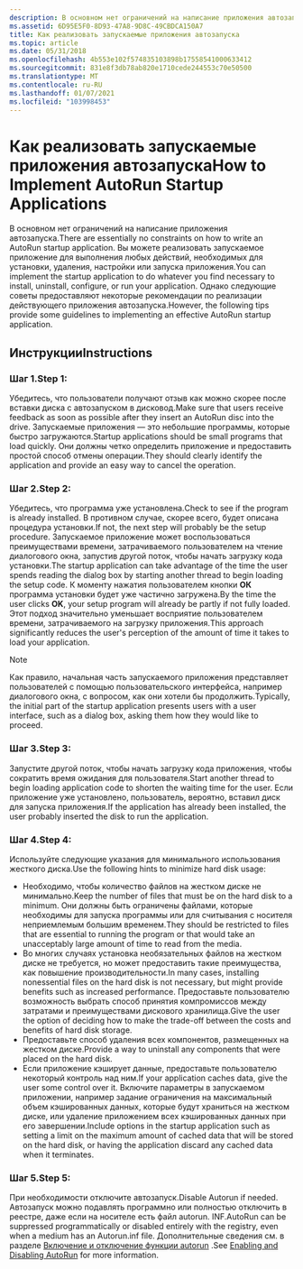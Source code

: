 ```yaml
---
description: В основном нет ограничений на написание приложения автозапуска.
ms.assetid: 6D95E5F0-8D93-47A8-9D8C-49CBDCA150A7
title: Как реализовать запускаемые приложения автозапуска
ms.topic: article
ms.date: 05/31/2018
ms.openlocfilehash: 4b553e102f574835103898b17558541000633412
ms.sourcegitcommit: 831e8f3db78ab820e1710cede244553c70e50500
ms.translationtype: MT
ms.contentlocale: ru-RU
ms.lasthandoff: 01/07/2021
ms.locfileid: "103998453"
---
```

# <a name="how-to-implement-autorun-startup-applications"></a><span data-ttu-id="6fd52-103">Как реализовать запускаемые приложения автозапуска</span><span class="sxs-lookup"><span data-stu-id="6fd52-103">How to Implement AutoRun Startup Applications</span></span>

<span data-ttu-id="6fd52-104">В основном нет ограничений на написание приложения автозапуска.</span><span class="sxs-lookup"><span data-stu-id="6fd52-104">There are essentially no constraints on how to write an AutoRun startup application.</span></span> <span data-ttu-id="6fd52-105">Вы можете реализовать запускаемое приложение для выполнения любых действий, необходимых для установки, удаления, настройки или запуска приложения.</span><span class="sxs-lookup"><span data-stu-id="6fd52-105">You can implement the startup application to do whatever you find necessary to install, uninstall, configure, or run your application.</span></span> <span data-ttu-id="6fd52-106">Однако следующие советы предоставляют некоторые рекомендации по реализации действующего приложения автозапуска.</span><span class="sxs-lookup"><span data-stu-id="6fd52-106">However, the following tips provide some guidelines to implementing an effective AutoRun startup application.</span></span>

## <a name="instructions"></a><span data-ttu-id="6fd52-107">Инструкции</span><span class="sxs-lookup"><span data-stu-id="6fd52-107">Instructions</span></span>

### <a name="step-1"></a><span data-ttu-id="6fd52-108">Шаг 1.</span><span class="sxs-lookup"><span data-stu-id="6fd52-108">Step 1:</span></span>

<span data-ttu-id="6fd52-109">Убедитесь, что пользователи получают отзыв как можно скорее после вставки диска с автозапуском в дисковод.</span><span class="sxs-lookup"><span data-stu-id="6fd52-109">Make sure that users receive feedback as soon as possible after they insert an AutoRun disc into the drive.</span></span> <span data-ttu-id="6fd52-110">Запускаемые приложения — это небольшие программы, которые быстро загружаются.</span><span class="sxs-lookup"><span data-stu-id="6fd52-110">Startup applications should be small programs that load quickly.</span></span> <span data-ttu-id="6fd52-111">Они должны четко определить приложение и предоставить простой способ отмены операции.</span><span class="sxs-lookup"><span data-stu-id="6fd52-111">They should clearly identify the application and provide an easy way to cancel the operation.</span></span>

### <a name="step-2"></a><span data-ttu-id="6fd52-112">Шаг 2.</span><span class="sxs-lookup"><span data-stu-id="6fd52-112">Step 2:</span></span>

<span data-ttu-id="6fd52-113">Убедитесь, что программа уже установлена.</span><span class="sxs-lookup"><span data-stu-id="6fd52-113">Check to see if the program is already installed.</span></span> <span data-ttu-id="6fd52-114">В противном случае, скорее всего, будет описана процедура установки.</span><span class="sxs-lookup"><span data-stu-id="6fd52-114">If not, the next step will probably be the setup procedure.</span></span> <span data-ttu-id="6fd52-115">Запускаемое приложение может воспользоваться преимуществами времени, затрачиваемого пользователем на чтение диалогового окна, запустив другой поток, чтобы начать загрузку кода установки.</span><span class="sxs-lookup"><span data-stu-id="6fd52-115">The startup application can take advantage of the time the user spends reading the dialog box by starting another thread to begin loading the setup code.</span></span> <span data-ttu-id="6fd52-116">К моменту нажатия пользователем кнопки **ОК** программа установки будет уже частично загружена.</span><span class="sxs-lookup"><span data-stu-id="6fd52-116">By the time the user clicks **OK**, your setup program will already be partly if not fully loaded.</span></span> <span data-ttu-id="6fd52-117">Этот подход значительно уменьшает восприятие пользователем времени, затрачиваемого на загрузку приложения.</span><span class="sxs-lookup"><span data-stu-id="6fd52-117">This approach significantly reduces the user's perception of the amount of time it takes to load your application.</span></span>

> [!Note]  
> <span data-ttu-id="6fd52-118">Как правило, начальная часть запускаемого приложения представляет пользователей с помощью пользовательского интерфейса, например диалогового окна, с вопросом, как они хотели бы продолжить.</span><span class="sxs-lookup"><span data-stu-id="6fd52-118">Typically, the initial part of the startup application presents users with a user interface, such as a dialog box, asking them how they would like to proceed.</span></span>

 

### <a name="step-3"></a><span data-ttu-id="6fd52-119">Шаг 3.</span><span class="sxs-lookup"><span data-stu-id="6fd52-119">Step 3:</span></span>

<span data-ttu-id="6fd52-120">Запустите другой поток, чтобы начать загрузку кода приложения, чтобы сократить время ожидания для пользователя.</span><span class="sxs-lookup"><span data-stu-id="6fd52-120">Start another thread to begin loading application code to shorten the waiting time for the user.</span></span> <span data-ttu-id="6fd52-121">Если приложение уже установлено, пользователь, вероятно, вставил диск для запуска приложения.</span><span class="sxs-lookup"><span data-stu-id="6fd52-121">If the application has already been installed, the user probably inserted the disk to run the application.</span></span>

### <a name="step-4"></a><span data-ttu-id="6fd52-122">Шаг 4.</span><span class="sxs-lookup"><span data-stu-id="6fd52-122">Step 4:</span></span>

<span data-ttu-id="6fd52-123">Используйте следующие указания для минимального использования жесткого диска.</span><span class="sxs-lookup"><span data-stu-id="6fd52-123">Use the following hints to minimize hard disk usage:</span></span>

-   <span data-ttu-id="6fd52-124">Необходимо, чтобы количество файлов на жестком диске не минимально.</span><span class="sxs-lookup"><span data-stu-id="6fd52-124">Keep the number of files that must be on the hard disk to a minimum.</span></span> <span data-ttu-id="6fd52-125">Они должны быть ограничены файлами, которые необходимы для запуска программы или для считывания с носителя неприемлемым большим временем.</span><span class="sxs-lookup"><span data-stu-id="6fd52-125">They should be restricted to files that are essential to running the program or that would take an unacceptably large amount of time to read from the media.</span></span>
-   <span data-ttu-id="6fd52-126">Во многих случаях установка необязательных файлов на жестком диске не требуется, но может предоставить такие преимущества, как повышение производительности.</span><span class="sxs-lookup"><span data-stu-id="6fd52-126">In many cases, installing nonessential files on the hard disk is not necessary, but might provide benefits such as increased performance.</span></span> <span data-ttu-id="6fd52-127">Предоставьте пользователю возможность выбрать способ принятия компромиссов между затратами и преимуществами дискового хранилища.</span><span class="sxs-lookup"><span data-stu-id="6fd52-127">Give the user the option of deciding how to make the trade-off between the costs and benefits of hard disk storage.</span></span>
-   <span data-ttu-id="6fd52-128">Предоставьте способ удаления всех компонентов, размещенных на жестком диске.</span><span class="sxs-lookup"><span data-stu-id="6fd52-128">Provide a way to uninstall any components that were placed on the hard disk.</span></span>
-   <span data-ttu-id="6fd52-129">Если приложение кэширует данные, предоставьте пользователю некоторый контроль над ним.</span><span class="sxs-lookup"><span data-stu-id="6fd52-129">If your application caches data, give the user some control over it.</span></span> <span data-ttu-id="6fd52-130">Включите параметры в запускаемом приложении, например задание ограничения на максимальный объем кэшированных данных, которые будут храниться на жестком диске, или удаление приложением всех кэшированных данных при его завершении.</span><span class="sxs-lookup"><span data-stu-id="6fd52-130">Include options in the startup application such as setting a limit on the maximum amount of cached data that will be stored on the hard disk, or having the application discard any cached data when it terminates.</span></span>

### <a name="step-5"></a><span data-ttu-id="6fd52-131">Шаг 5.</span><span class="sxs-lookup"><span data-stu-id="6fd52-131">Step 5:</span></span>

<span data-ttu-id="6fd52-132">При необходимости отключите автозапуск.</span><span class="sxs-lookup"><span data-stu-id="6fd52-132">Disable Autorun if needed.</span></span> <span data-ttu-id="6fd52-133">Автозапуск можно подавлять программно или полностью отключить в реестре, даже если на носителе есть файл autorun. INF.</span><span class="sxs-lookup"><span data-stu-id="6fd52-133">AutoRun can be suppressed programmatically or disabled entirely with the registry, even when a medium has an Autorun.inf file.</span></span> <span data-ttu-id="6fd52-134">Дополнительные сведения см. в разделе [Включение и отключение функции autorun](autoplay-reg.md) .</span><span class="sxs-lookup"><span data-stu-id="6fd52-134">See [Enabling and Disabling AutoRun](autoplay-reg.md) for more information.</span></span>

 

 



